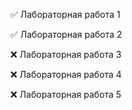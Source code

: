 ✅ Лабораторная работа 1

✅ Лабораторная работа 2

❌ Лабораторная работа 3

❌ Лабораторная работа 4

❌ Лабораторная работа 5